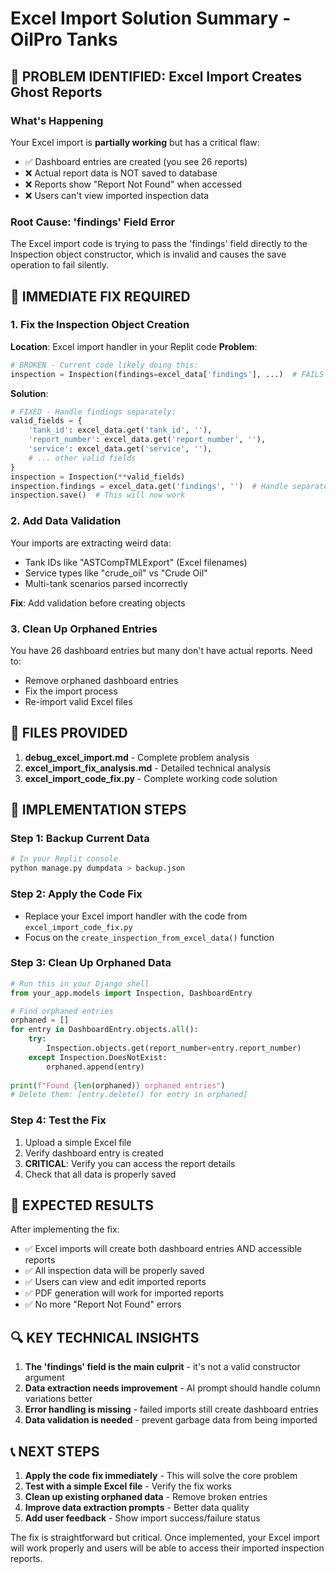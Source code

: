 # Excel Import Solution Summary - OilPro Tanks

## 🚨 PROBLEM IDENTIFIED: Excel Import Creates Ghost Reports

### What's Happening
Your Excel import is **partially working** but has a critical flaw:
- ✅ Dashboard entries are created (you see 26 reports)
- ❌ Actual report data is NOT saved to database
- ❌ Reports show "Report Not Found" when accessed
- ❌ Users can't view imported inspection data

### Root Cause: 'findings' Field Error
The Excel import code is trying to pass the 'findings' field directly to the Inspection object constructor, which is invalid and causes the save operation to fail silently.

## 🔧 IMMEDIATE FIX REQUIRED

### 1. Fix the Inspection Object Creation
**Location**: Excel import handler in your Replit code
**Problem**: 
```python
# BROKEN - Current code likely doing this:
inspection = Inspection(findings=excel_data['findings'], ...)  # FAILS
```

**Solution**:
```python
# FIXED - Handle findings separately:
valid_fields = {
    'tank_id': excel_data.get('tank_id', ''),
    'report_number': excel_data.get('report_number', ''),
    'service': excel_data.get('service', ''),
    # ... other valid fields
}
inspection = Inspection(**valid_fields)
inspection.findings = excel_data.get('findings', '')  # Handle separately
inspection.save()  # This will now work
```

### 2. Add Data Validation
Your imports are extracting weird data:
- Tank IDs like "ASTCompTMLExport" (Excel filenames)
- Service types like "crude_oil" vs "Crude Oil"
- Multi-tank scenarios parsed incorrectly

**Fix**: Add validation before creating objects

### 3. Clean Up Orphaned Entries
You have 26 dashboard entries but many don't have actual reports. Need to:
- Remove orphaned dashboard entries
- Fix the import process
- Re-import valid Excel files

## 📁 FILES PROVIDED

1. **debug_excel_import.md** - Complete problem analysis
2. **excel_import_fix_analysis.md** - Detailed technical analysis
3. **excel_import_code_fix.py** - Complete working code solution

## 🚀 IMPLEMENTATION STEPS

### Step 1: Backup Current Data
```bash
# In your Replit console
python manage.py dumpdata > backup.json
```

### Step 2: Apply the Code Fix
- Replace your Excel import handler with the code from `excel_import_code_fix.py`
- Focus on the `create_inspection_from_excel_data()` function

### Step 3: Clean Up Orphaned Data
```python
# Run this in your Django shell
from your_app.models import Inspection, DashboardEntry

# Find orphaned entries
orphaned = []
for entry in DashboardEntry.objects.all():
    try:
        Inspection.objects.get(report_number=entry.report_number)
    except Inspection.DoesNotExist:
        orphaned.append(entry)
        
print(f"Found {len(orphaned)} orphaned entries")
# Delete them: [entry.delete() for entry in orphaned]
```

### Step 4: Test the Fix
1. Upload a simple Excel file
2. Verify dashboard entry is created
3. **CRITICAL**: Verify you can access the report details
4. Check that all data is properly saved

## 🎯 EXPECTED RESULTS

After implementing the fix:
- ✅ Excel imports will create both dashboard entries AND accessible reports
- ✅ All inspection data will be properly saved
- ✅ Users can view and edit imported reports
- ✅ PDF generation will work for imported reports
- ✅ No more "Report Not Found" errors

## 🔍 KEY TECHNICAL INSIGHTS

1. **The 'findings' field is the main culprit** - it's not a valid constructor argument
2. **Data extraction needs improvement** - AI prompt should handle column variations better
3. **Error handling is missing** - failed imports still create dashboard entries
4. **Data validation is needed** - prevent garbage data from being imported

## 📞 NEXT STEPS

1. **Apply the code fix immediately** - This will solve the core problem
2. **Test with a simple Excel file** - Verify the fix works
3. **Clean up existing orphaned data** - Remove broken entries
4. **Improve data extraction prompts** - Better data quality
5. **Add user feedback** - Show import success/failure status

The fix is straightforward but critical. Once implemented, your Excel import will work properly and users will be able to access their imported inspection reports.

